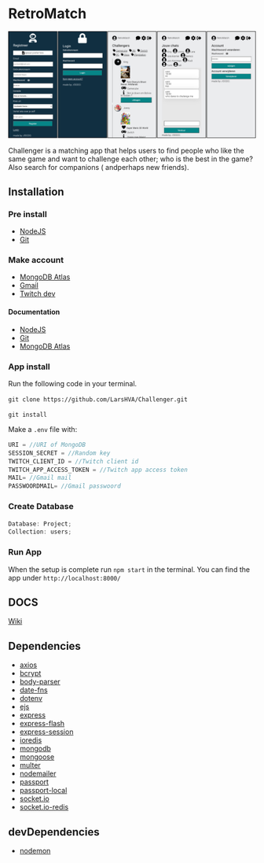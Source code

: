 # RetroMatch

![Wireframe eerste versie](https://github.com/LarsHVA/Challenger/blob/main/doc/Group%202.png?raw=true)

Challenger is a matching app that helps users to find people who like the same game and want to challenge each other; who is the best in the game?
Also search for companions ( andperhaps new friends).

## Installation

### Pre install

- [NodeJS](https://nodejs.org/en/)
- [Git](https://git-scm.com/)

### Make account

- [MongoDB Atlas](https://www.mongodb.com/cloud/atlas)
- [Gmail](https://www.google.com/intl/nl/gmail/about/#)
- [Twitch dev](https://dev.twitch.tv/)

#### Documentation

- [NodeJS](https://nodejs.org/en/docs/)
- [Git](https://git-scm.com/docs)
- [MongoDB Atlas](https://docs.atlas.mongodb.com/getting-started/)

### App install

Run the following code in your terminal.

`git clone https://github.com/LarsHVA/Challenger.git`

`git install`

Make a `.env` file with:

```js
URI = //URI of MongoDB
SESSION_SECRET = //Random key
TWITCH_CLIENT_ID = //Twitch client id
TWITCH_APP_ACCESS_TOKEN = //Twitch app access token
MAIL= //Gmail mail
PASSWOORDMAIL= //Gmail passwoord
```

### Create Database

```js
Database: Project;
Collection: users;
```

### Run App
When the setup is complete
run `npm start` in the terminal. You can find the app under `http://localhost:8000/`

## DOCS

[Wiki](https://github.com/LarsHVA/Challenger/wiki)

## Dependencies

- [axios](https://www.npmjs.com/package/axios)
- [bcrypt](https://www.npmjs.com/package/bcrypt)
- [body-parser](https://www.npmjs.com/package/body-parser)
- [date-fns](https://www.npmjs.com/package/date-fns)
- [dotenv](https://www.npmjs.com/package/dotenv)
- [ejs](https://www.npmjs.com/package/ejs)
- [express](https://www.npmjs.com/package/express)
- [express-flash](https://www.npmjs.com/package/express-flash)
- [express-session](https://www.npmjs.com/package/express-session)
- [ioredis](https://www.npmjs.com/package/ioredis)
- [mongodb](https://www.npmjs.com/package/mongodb)
- [mongoose](https://www.npmjs.com/package/mongoose)
- [multer](https://www.npmjs.com/package/multer)
- [nodemailer](https://www.npmjs.com/package/nodemailer)
- [passport](https://www.npmjs.com/package/passport)
- [passport-local](https://www.npmjs.com/package/passport-local)
- [socket.io](https://www.npmjs.com/package/socket.io)
- [socket.io-redis](https://www.npmjs.com/package/socket.io-redis)

## devDependencies

- [nodemon](https://www.npmjs.com/package/nodemon)
